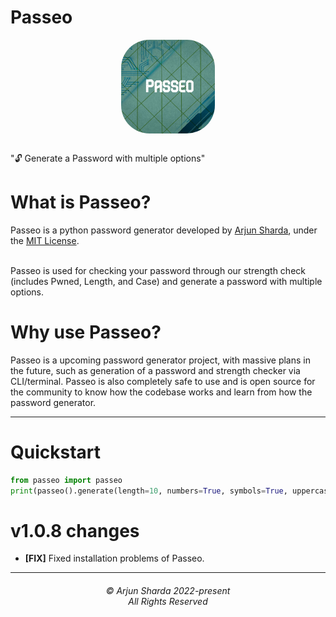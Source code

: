 # Passeo
<div style="text-align: center; display: grid; justify-content: center;"><img style="margin: auto; margin-bottom: 1rem; border-radius: 30%;" height="150" width="150" src="https://raw.githubusercontent.com/ArjunSharda/Passeo/main/ext/passeo.jpg"/></div>

"🔓 Generate a Password with multiple options"

# What is Passeo?

Passeo is a python password generator developed by [Arjun Sharda](https://github.com/ArjunSharda), under the [MIT License](https://github.com/ArjunSharda/Passeo/blob/main/LICENSE).

<br>
Passeo is used for checking your password through our strength check (includes Pwned, Length, and Case) and generate a password with multiple options.
</br>

# Why use Passeo?

Passeo is a upcoming password generator project, with massive plans in the future, such as generation of a password and strength checker via CLI/terminal. Passeo is also completely safe to use and is open source for the community to know how the codebase works and learn from how the password generator.


-----------------

# Quickstart

```python
from passeo import passeo
print(passeo().generate(length=10, numbers=True, symbols=True, uppercase=True, lowercase=False, space=True, save=True))
```

# v1.0.8 changes
- **[FIX]** Fixed installation problems of Passeo.

<hr>
<h6 align="center">© Arjun Sharda 2022-present 
<br>
All Rights Reserved</h6>
